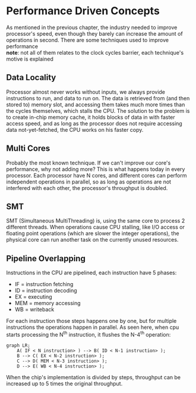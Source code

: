 # Performance Driven Concepts

As mentioned in the previous chapter, the industry needed to improve processor's speed, even though they barely can increase the amount of operations in second. There are some techniques used to improve performance\
**note**: not all of them relates to the clock cycles barrier, each technique's motive is explained

## Data Locality

Processor almost never works without inputs, we always provide instructions to run, and data to run on. The data is retrieved from (and then stored to) memory slot, and accessing them takes much more times than the cycles themselves, which stalls the CPU. The solution to the problem is to create in-chip memory cache, it holds blocks of data in with faster access speed, and as long as the processor does not require accessing data not-yet-fetched, the CPU works on his faster copy.

## Multi Cores

Probably the most known technique. If we can't improve our core's performance, why not adding more? This is what happens today in every processor. Each processor have N cores, and different cores can perform independent operations in parallel, so as long as operations are not interfered with each other, the processor's throughput is doubled.

## SMT

SMT (Simultaneous MultiThreading) is, using the same core to process 2 different threads. When operations cause CPU stalling, like I/O access or floating point operations (which are slower the integer operations), the physical core can run another task on the currently unused resources.

## Pipeline Overlapping

Instructions in the CPU are pipelined, each instruction have 5 phases:
* IF = instruction fetching
* ID = instruction decoding
* EX = executing
* MEM = memory accessing
* WB = writeback

For each instruction those steps happens one by one, but for multiple instructions the operations happen in parallel.
As seen here, when cpu starts processing the N<sup>th</sup> instruction, it flushes the N-4<sup>th</sup> operation:

```mermaid
graph LR;
    A( IF < N instruction> ) --> B( ID < N-1 instruction> );
    B --> C( EX < N-2 instruction> );
    C --> D( MEM < N-3 instruction> );
    D --> E( WB < N-4 instruction> );
```

When the chip's implementation is divided by steps, throughput can be increased up to 5 times the original throughput.
